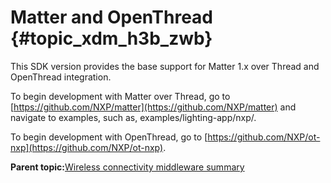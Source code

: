 # Matter and OpenThread {#topic_xdm_h3b_zwb}

This SDK version provides the base support for Matter 1.x over Thread and OpenThread integration.

To begin development with Matter over Thread, go to [https://github.com/NXP/matter](https://github.com/NXP/matter) and navigate to examples, such as, examples/lighting-app/nxp/.

To begin development with OpenThread, go to [https://github.com/NXP/ot-nxp](https://github.com/NXP/ot-nxp).

**Parent topic:**[Wireless connectivity middleware summary](../topics/wireless_connectivity_middleware_summary.md)


